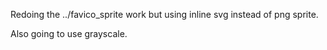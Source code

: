 Redoing the ../favico_sprite work but using inline svg instead of png sprite.

Also going to use grayscale.

